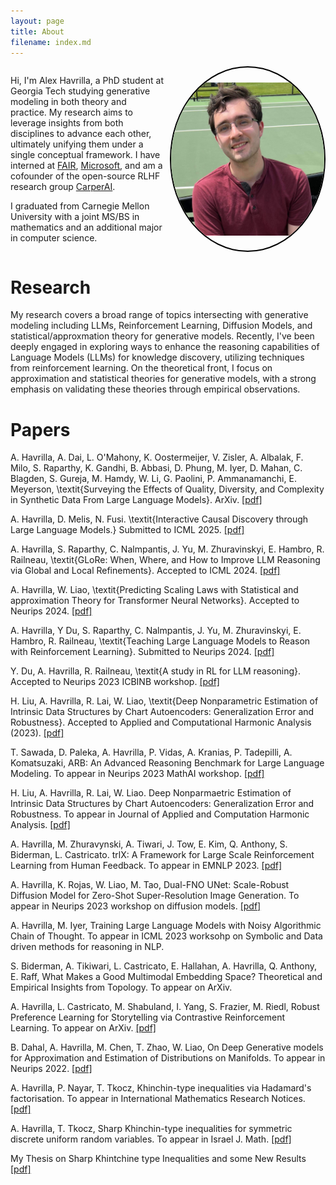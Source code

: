 ```yaml
---
layout: page
title: About
filename: index.md
---
```


<style>
  .container {
    display: flex; /* Use flexbox for layout */
  }

  .text {
    flex: 1; /* Allow the text to grow and take up space */
    padding-right: 10px;
  }

  .image-container {
    flex: 1; /* Allow the image container to grow and take up space */
    display: flex; /* Nested flex container to center the image vertically */
    justify-content: flex-end; /* Push the image to the right */
    align-items: center; /* Center the image vertically */
    border-radius: 50%; /* Makes the container and image circular */
    border: 2px solid #000; /* Add a border to create the circle effect */
    overflow: hidden; /* Hide any content outside the circle */
  }

  .image-container img {
    max-width: 100%; /* Ensure the image doesn't exceed its container */
    max-height: 100%; /* Ensure the image doesn't exceed its container */
  }
</style>

<div class="container">
    <div class="text">
        <p>Hi, I'm Alex Havrilla, a PhD student at Georgia Tech studying generative modeling in both theory and practice. My research aims to leverage insights from both disciplines to advance each other, ultimately unifying them under a single conceptual framework. 
I have interned at <a href="https://ai.meta.com/">FAIR</a>, <a href="https://www.microsoft.com/en-us/research/blog/">Microsoft</a>, and am a cofounder of the open-source RLHF research group <a href="https://carper.ai/">CarperAI</a>.</p>

<p>I graduated from Carnegie Mellon University with a joint MS/BS in mathematics and an additional major in computer science.</p>
    </div>
    <div class="image-container">
        <img src="artifacts/alexh.jpg" alt="Picture">
    </div>
</div>

# Research

My research covers a broad range of topics intersecting with generative modeling including LLMs, Reinforcement Learning, Diffusion Models, and statistical/approxmation theory for generative models. Recently, I've been deeply engaged in exploring ways to enhance the reasoning capabilities of Language Models (LLMs) for knowledge discovery, utilizing techniques from reinforcement learning. On the theoretical front, I focus on approximation and statistical theories for generative models, with a strong emphasis on validating these theories through empirical observations.

# Papers

A. Havrilla, A. Dai, L. O'Mahony, K. Oostermeijer, V. Zisler, A. Albalak, F. Milo, S. Raparthy, K. Gandhi, B. Abbasi, D. Phung, M. Iyer, D. Mahan, C. Blagden, S. Gureja, M. Hamdy, W. Li, G. Paolini, P. Ammanamanchi, E. Meyerson, \textit{Surveying the Effects of Quality, Diversity, and Complexity in Synthetic Data From Large Language Models}. ArXiv. <a href="https://arxiv.org/abs/2412.02980">[pdf]</a>

A. Havrilla, D. Melis, N. Fusi. \textit{Interactive Causal Discovery through Large Language Models.} Submitted to ICML 2025. <a href="https://arxiv.org/abs/2502.17189">[pdf]</a>

A. Havrilla, S. Raparthy, C. Nalmpantis, J. Yu, M. Zhuravinskyi, E. Hambro, R. Railneau, \textit{GLoRe: When, Where, and How to Improve LLM Reasoning via Global and Local Refinements}. Accepted to ICML 2024. <a href="https://arxiv.org/abs/2402.10963">[pdf]</a>

A. Havrilla, W. Liao, \textit{Predicting Scaling Laws with Statistical and approximation Theory for Transformer Neural Networks}. Accepted to Neurips 2024. <a href="https://arxiv.org/abs/2411.06646">[pdf]</a>

A. Havrilla, Y Du, S. Raparthy, C. Nalmpantis, J. Yu, M. Zhuravinskyi, E. Hambro, R. Railneau, \textit{Teaching Large Language Models to Reason with Reinforcement Learning}. Submitted to Neurips 2024. <a href="https://arxiv.org/abs/2403.04642">[pdf]</a>

Y. Du, A. Havrilla, R. Railneau, \textit{A study in RL for LLM reasoning}. Accepted to Neurips 2023 ICBINB workshop. <a href="https://openreview.net/forum?id=tCZFmDyPFm">[pdf]</a>

H. Liu, A. Havrilla,  R. Lai,  W. Liao, \textit{Deep Nonparametric Estimation of Intrinsic Data Structures by Chart Autoencoders: Generalization Error and Robustness}. Accepted to  Applied and Computational Harmonic Analysis (2023). <a href="https://arxiv.org/abs/2303.09863">[pdf]</a>

T. Sawada, D. Paleka, A. Havrilla, P. Vidas, A. Kranias, P. Tadepilli, A. Komatsuzaki, ARB: An Advanced Reasoning Benchmark for Large Language Modeling. To appear in Neurips 2023 MathAI workshop. <a href="https://arxiv.org/abs/2307.13692">[pdf]</a>

H. Liu, A. Havrilla, R. Lai, W. Liao. Deep Nonparmaetric Estimation of Intrinsic Data Structures by Chart Autoencoders: Generalization Error and Robustness. To appear in Journal of Applied and Computation Harmonic Analysis. <a href="https://arxiv.org/abs/2303.09863">[pdf]</a> 

A. Havrilla, M. Zhuravynski, A. Tiwari, J. Tow, E. Kim, Q. Anthony, S. Biderman, L. Castricato. trlX: A Framework for Large Scale Reinforcement Learning from Human Feedback. To appear in EMNLP 2023. <a href="https://openreview.net/forum?id=TxEV8D0z0r&referrer=%5BAuthor%20Console%5D(%2Fgroup%3Fid%3DEMNLP%2F2023%2FConference%2FAuthors%23your-submissions)"> [pdf] </a>

A. Havrilla, K. Rojas, W. Liao, M. Tao, Dual-FNO UNet: Scale-Robust Diffusion Model for Zero-Shot Super-Resolution Image Generation. To appear in Neurips 2023 workshop on diffusion models. <a href="https://github.com/Dahoas/Dahoas.github.io/blob/main/artifacts/FNO_Diffusion__arXiv_.pdf">[pdf]</a>

A. Havrilla, M. Iyer, Training Large Language Models with Noisy Algorithmic Chain of Thought. To appear in ICML 2023 worksohp on Symbolic and Data driven methods for reasoning in NLP. 

S. Biderman, A. Tikiwari, L. Castricato, E. Hallahan, A. Havrilla, Q. Anthony, E. Raff, What Makes a Good Multimodal Embedding Space? Theoretical and Empirical Insights from Topology. To appear on ArXiv.

A. Havrilla, L. Castricato, M. Shabuland, I. Yang, S. Frazier, M. Riedl, Robust Preference Learning for Storytelling via Contrastive Reinforcement Learning. To appear on ArXiv. <a href="https://arxiv.org/abs/2210.07792">[pdf]</a>

B. Dahal, A. Havrilla, M. Chen, T. Zhao, W. Liao, On Deep Generative models for Approximation and Estimation of Distributions on Manifolds. To appear in Neurips 2022. <a href="https://arxiv.org/abs/2302.13183">[pdf]</a>

A. Havrilla, P. Nayar, T. Tkocz, Khinchin-type inequalities via Hadamard's factorisation. To appear in International Mathematics Research Notices. <a href="https://arxiv.org/abs/2102.09500">[pdf]</a>

A. Havrilla, T. Tkocz, Sharp Khinchin-type inequalities for symmetric discrete uniform random variables. To appear in Israel J. Math. <a href="https://arxiv.org/abs/1912.13345">[pdf]</a>

My Thesis on Sharp Khintchine type Inequalities and some New Results <a href="artifacts/thesis_draft_3.pdf">[pdf]</a>